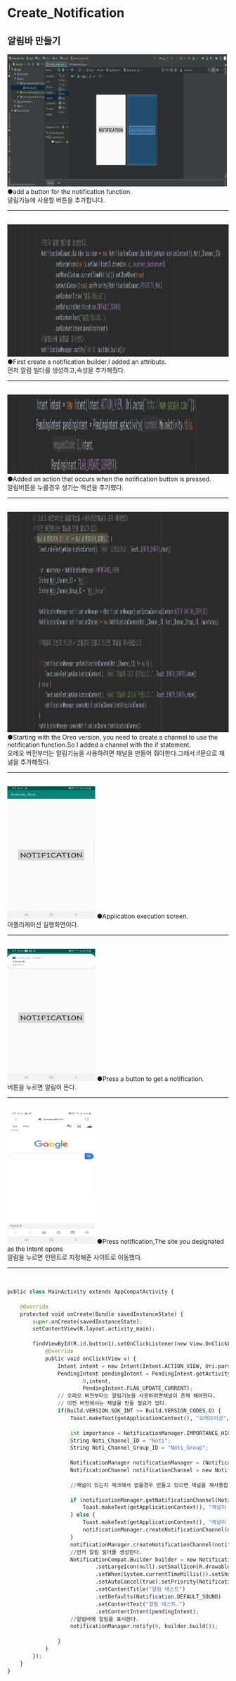 # Create_Notification
## 알림바 만들기
<img width="500" height="300" src="https://github.com/Bono-kim/Create_Notification/blob/master/15.PNG"/>
●add a button for the notification function.
<br>
알림기능에 사용할 버튼을 추가합니다.
<hr><br>
<img width="700" height="300" src="https://github.com/Bono-kim/Create_Notification/blob/master/16.PNG"/>
●First create a notification builder,I added an attribute.
<br>
먼저 알림 빌더를 생성하고,속성을 추가해줬다.
<hr><br>
<img width="700" height="180" src="https://github.com/Bono-kim/Create_Notification/blob/master/17.PNG"/>
●Added an action that occurs when the notification button is pressed.
<br>
알림버튼을 누를경우 생기는 액션을 추가했다.
<hr><br>
<img width="700" height="500" src="https://github.com/Bono-kim/Create_Notification/blob/master/18.PNG"/>
●Starting with the Oreo version, you need to create a channel to use the notification function.So I added a channel with the if statement.
<br>
오레오 버전부터는 알림기능을 사용하려면 채널을 만들어 줘야한다.그래서 if문으로 채널을 추가해줬다.
<hr><br>
<img width="200" height="300" src="https://github.com/Bono-kim/Create_Notification/blob/master/13.jpg"/>
●Application execution screen.
<br>
어플리케이션 실행화면이다.
<hr><br>
<img width="200" height="300" src="https://github.com/Bono-kim/Create_Notification/blob/master/15.jpg"/>
●Press a button to get a notification.
<br>
버튼을 누르면 알림이 뜬다.
<hr><br>
<img width="200" height="300" src="https://github.com/Bono-kim/Create_Notification/blob/master/14.jpg"/>
●Press notification,The site you designated as the Intent opens
<br>
알림을 누르면 인텐트로 지정해준 사이트로 이동했다.
<hr><br>

```python
public class MainActivity extends AppCompatActivity {

    @Override
    protected void onCreate(Bundle savedInstanceState) {
        super.onCreate(savedInstanceState);
        setContentView(R.layout.activity_main);

        findViewById(R.id.button1).setOnClickListener(new View.OnClickListener() {
            @Override
            public void onClick(View v) {
                Intent intent = new Intent(Intent.ACTION_VIEW, Uri.parse("http://www.google.com/"));
                PendingIntent pendingIntent = PendingIntent.getActivity(MainActivity.this,
                        0,intent,
                        PendingIntent.FLAG_UPDATE_CURRENT);
                // 오레오 버전부터는 알림기능을 사용하려면채널이 존재 해야한다.
                // 이전 버전에서는 채널을 만들 필요가 없다.
                if(Build.VERSION.SDK_INT >= Build.VERSION_CODES.O) {
                    Toast.makeText(getApplicationContext(), "오레오이상", Toast.LENGTH_SHORT).show();

                    int importance = NotificationManager.IMPORTANCE_HIGH;
                    String Noti_Channel_ID = "Noti";
                    String Noti_Channel_Group_ID = "Noti_Group";

                    NotificationManager notificationManager = (NotificationManager) getSystemService(Context.NOTIFICATION_SERVICE);
                    NotificationChannel notificationChannel = new NotificationChannel(Noti_Channel_ID, Noti_Channel_Group_ID, importance);

                    //채널이 있는지 체크해서 없을경우 만들고 있으면 채널을 재사용합니다.

                    if (notificationManager.getNotificationChannel(Noti_Channel_ID) != null) {
                        Toast.makeText(getApplicationContext(), "채널이 이미 존재합니다.", Toast.LENGTH_SHORT).show();
                    } else {
                        Toast.makeText(getApplicationContext(), "채널이 없어서 만듭니다.", Toast.LENGTH_SHORT).show();
                        notificationManager.createNotificationChannel(notificationChannel);
                    }
                    notificationManager.createNotificationChannel(notificationChannel);
                    //먼저 알림 빌더를 생성한다.
                    NotificationCompat.Builder builder = new NotificationCompat.Builder(getApplicationContext(),Noti_Channel_ID)
                            .setLargeIcon(null).setSmallIcon(R.drawable.ic_launcher_background)
                            .setWhen(System.currentTimeMillis()).setShowWhen(true)
                            .setAutoCancel(true).setPriority(NotificationCompat.PRIORITY_MAX)
                            .setContentTitle("알림 테스트")
                            .setDefaults(Notification.DEFAULT_SOUND)
                            .setContentText("알림 테스트.")
                            .setContentIntent(pendingIntent);
                    //알림바에 알림을 표시한다.
                    notificationManager.notify(0, builder.build());

                }
            }
        });
    }
}
```
